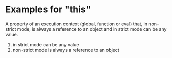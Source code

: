 # Examples for "this"

A property of an execution context (global, function or eval) that, in non–strict mode, is always a reference to an object and in strict mode can be any value.

1. in strict mode can be any value
2. non-strict mode is always a reference to an object
